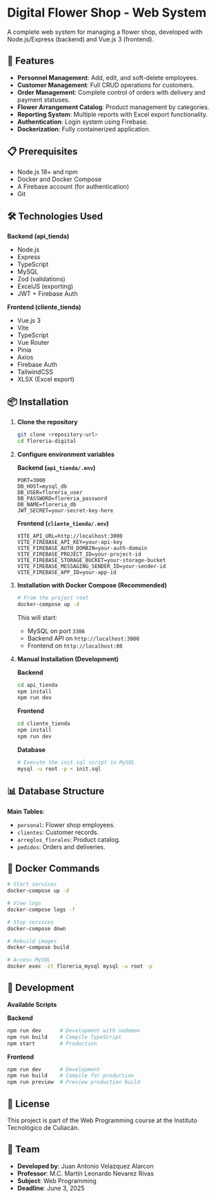 # Digital Flower Shop - Web System
A complete web system for managing a flower shop, developed with Node.js/Express (backend) and Vue.js 3 (frontend).

## 🚀 Features
* **Personnel Management**: Add, edit, and soft-delete employees.
* **Customer Management**: Full CRUD operations for customers.
* **Order Management**: Complete control of orders with delivery and payment statuses.
* **Flower Arrangement Catalog**: Product management by categories.
* **Reporting System**: Multiple reports with Excel export functionality.
* **Authentication**: Login system using Firebase.
* **Dockerization**: Fully containerized application.

## 📋 Prerequisites
* Node.js 18+ and npm
* Docker and Docker Compose
* A Firebase account (for authentication)
* Git

## 🛠️ Technologies Used
**Backend (api_tienda)**
* Node.js
* Express
* TypeScript
* MySQL
* Zod (validations)
* ExcelJS (exporting)
* JWT + Firebase Auth

**Frontend (cliente_tienda)**
* Vue.js 3
* Vite
* TypeScript
* Vue Router
* Pinia
* Axios
* Firebase Auth
* TailwindCSS
* XLSX (Excel export)

## 📦 Installation
1.  **Clone the repository**
    ```bash
    git clone <repository-url>
    cd floreria-digital
    ```
2.  **Configure environment variables**

    **Backend (`api_tienda/.env`)**
    ```env
    PORT=3000
    DB_HOST=mysql_db
    DB_USER=floreria_user
    DB_PASSWORD=floreria_password
    DB_NAME=floreria_db
    JWT_SECRET=your-secret-key-here
    ```
    **Frontend (`cliente_tienda/.env`)**
    ```env
    VITE_API_URL=http://localhost:3000
    VITE_FIREBASE_API_KEY=your-api-key
    VITE_FIREBASE_AUTH_DOMAIN=your-auth-domain
    VITE_FIREBASE_PROJECT_ID=your-project-id
    VITE_FIREBASE_STORAGE_BUCKET=your-storage-bucket
    VITE_FIREBASE_MESSAGING_SENDER_ID=your-sender-id
    VITE_FIREBASE_APP_ID=your-app-id
    ```
3.  **Installation with Docker Compose (Recommended)**
    ```bash
    # From the project root
    docker-compose up -d
    ```
    This will start:
    * MySQL on port `3306`
    * Backend API on `http://localhost:3000`
    * Frontend on `http://localhost:80`

4.  **Manual Installation (Development)**

    **Backend**
    ```bash
    cd api_tienda
    npm install
    npm run dev
    ```
    **Frontend**
    ```bash
    cd cliente_tienda
    npm install
    npm run dev
    ```
    **Database**
    ```bash
    # Execute the init.sql script in MySQL
    mysql -u root -p < init.sql
    ```

## 📊 Database Structure
**Main Tables**:
* `personal`: Flower shop employees.
* `clientes`: Customer records.
* `arreglos_florales`: Product catalog.
* `pedidos`: Orders and deliveries.

## 🐳 Docker Commands
```bash
# Start services
docker-compose up -d

# View logs
docker-compose logs -f

# Stop services
docker-compose down

# Rebuild images
docker-compose build

# Access MySQL
docker exec -it floreria_mysql mysql -u root -p
```

## 🧪 Development
**Available Scripts**

**Backend**
```bash
npm run dev      # Development with nodemon
npm run build    # Compile TypeScript
npm start        # Production
```
**Frontend**
```bash
npm run dev      # Development
npm run build    # Compile for production
npm run preview  # Preview production build
```

## 📄 License
This project is part of the Web Programming course at the Instituto Tecnológico de Culiacán.

## 👥 Team
* **Developed by**: Juan Antonio Velazquez Alarcon
* **Professor**: M.C. Martín Leonardo Nevarez Rivas
* **Subject**: Web Programming
* **Deadline**: June 3, 2025
